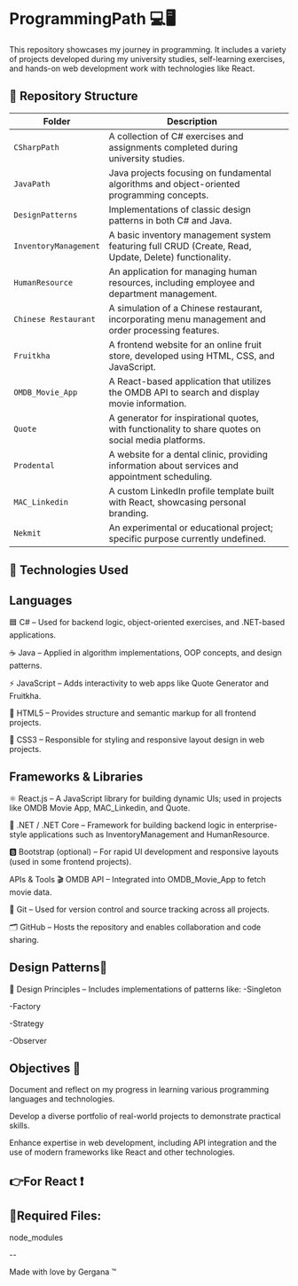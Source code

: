 # ProgrammingPath 💻🖥

This repository showcases my journey in programming. 
It includes a variety of projects developed during my university studies, self-learning exercises, and hands-on web development work with technologies like React.

📁 Repository Structure
--

| Folder                | Description                                                                                           |   |
| --------------------- | ----------------------------------------------------------------------------------------------------- | - |
| `CSharpPath`          | A collection of C# exercises and assignments completed during university studies.                     |   |
| `JavaPath`            | Java projects focusing on fundamental algorithms and object-oriented programming concepts.            |   |
| `DesignPatterns`      | Implementations of classic design patterns in both C# and Java.                                       |   |
| `InventoryManagement` | A basic inventory management system featuring full CRUD (Create, Read, Update, Delete) functionality. |   |
| `HumanResource`       | An application for managing human resources, including employee and department management.            |   |
| `Chinese Restaurant`  | A simulation of a Chinese restaurant, incorporating menu management and order processing features.    |   |
| `Fruitkha`            | A frontend website for an online fruit store, developed using HTML, CSS, and JavaScript.              |   |
| `OMDB_Movie_App`      | A React-based application that utilizes the OMDB API to search and display movie information.         |   |
| `Quote`               | A generator for inspirational quotes, with functionality to share quotes on social media platforms.   |   |
| `Prodental`           | A website for a dental clinic, providing information about services and appointment scheduling.       |   |
| `MAC_Linkedin`        | A custom LinkedIn profile template built with React, showcasing personal branding.                    |   |
| `Nekmit`              | An experimental or educational project; specific purpose currently undefined.                         |   |


🧰 Technologies Used
--
Languages
--
🟦 C# – Used for backend logic, object-oriented exercises, and .NET-based applications.

☕ Java – Applied in algorithm implementations, OOP concepts, and design patterns.

⚡ JavaScript – Adds interactivity to web apps like Quote Generator and Fruitkha.

📝 HTML5 – Provides structure and semantic markup for all frontend projects.

🎨 CSS3 – Responsible for styling and responsive layout design in web projects.

Frameworks & Libraries
--

⚛️ React.js – A JavaScript library for building dynamic UIs; used in projects like OMDB Movie App, MAC_Linkedin, and Quote.

🧱 .NET / .NET Core – Framework for building backend logic in enterprise-style applications such as InventoryManagement and HumanResource.

🅱️ Bootstrap (optional) – For rapid UI development and responsive layouts (used in some frontend projects).

APIs & Tools
🎬 OMDB API – Integrated into OMDB_Movie_App to fetch movie data.

🔧 Git – Used for version control and source tracking across all projects.

🗂️ GitHub – Hosts the repository and enables collaboration and code sharing.

Design Patterns📙
--

🧠 Design Principles – Includes implementations of patterns like:
-Singleton

-Factory

-Strategy

-Observer

Objectives 🎯
--
Document and reflect on my progress in learning various programming languages and technologies.

Develop a diverse portfolio of real-world projects to demonstrate practical skills.

Enhance expertise in web development, including API integration and the use of modern frameworks like React and other technologies.


👉For React ❗
--

🔺Required Files: <br>
--
node_modules

--

Made with love by Gergana ™
